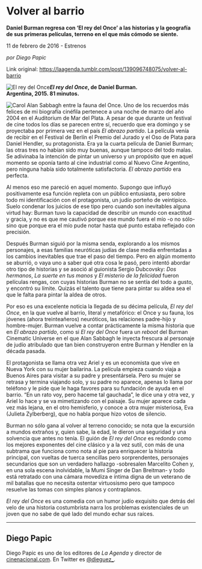 # Volver al barrio

**Daniel Burman regresa con ‘El rey del Once’ a las historias y la geografía de sus primeras películas, terreno en el que más cómodo se siente.**

11 de febrero de 2016 - Estrenos

_por Diego Papic_

Link original: https://laagenda.tumblr.com/post/139096748075/volver-al-barrio

![El rey del Once](https://64.media.tumblr.com/cfa3faa8eb3853aa56fa8040c258ebb5/tumblr_inline_pk0l762oyO1t6q87u_500.jpg)***El rey del Once*, de Daniel Burman.  
 Argentina, 2015. 81 minutos.**

![Carol](https://64.media.tumblr.com/cfa3faa8eb3853aa56fa8040c258ebb5/tumblr_inline_pk0l762oyO1t6q87u_500.jpg) Alan Sabbagh entre la fauna del Once. Uno de los recuerdos más felices de mi biografía cinéfila pertenece a una noche de marzo del año 2004 en el Auditorium de Mar del Plata. A pesar de que durante un festival de cine todos los días se parecen entre sí, recuerdo que era domingo y se proyectaba por primera vez en el país *El abrazo partido*. La película venía de recibir en el Festival de Berlín el Premio del Jurado y el Oso de Plata para Daniel Hendler, su protagonista. Era ya la cuarta película de Daniel Burman; las otras tres no habían sido muy buenas, aunque tampoco del todo malas. Se adivinaba la intención de pintar un universo y un propósito que en aquel momento se oponía tanto al cine industrial como al Nuevo Cine Argentino, pero ninguna había sido totalmente satisfactoria. *El abrazo partido* era perfecta.

Al menos eso me pareció en aquel momento. Supongo que influyó positivamente esa función repleta con un público entusiasta, pero sobre todo mi identificación con el protagonista, un judío porteño de veintipico. Suelo condenar los juicios de ese tipo pero cuando son inevitables alguna virtud hay: Burman tuvo la capacidad de describir un mundo con exactitud y gracia, y no es que me cautivó porque ese mundo fuera el mío -o no sólo- sino que porque era el mío pude notar hasta qué punto estaba reflejado con precisión.

Después Burman siguió por la misma senda, explorando a los mismos personajes, a esas familias neuróticas judías de clase media enfrentadas a los cambios inevitables que trae el paso del tiempo. Pero en algún momento se aburrió, o vaya uno a saber qué otra cosa le pasó, pero intentó abordar otro tipo de historias y se asoció al guionista Sergio Dubcovsky: *Dos hermanos*, *La suerte en tus manos* y *El misterio de la felicidad* fueron películas rengas, con cuyas historias Burman no se sentía del todo a gusto, y encontró su límite. Quizás el talento que tiene para pintar su aldea sea el que le falta para pintar la aldea de otros.

Por eso es una excelente noticia la llegada de su décima película, *El rey del Once*, en la que vuelve al barrio, literal y metafórico: el Once y su fauna, los jóvenes (ahora treinteañeros) neuróticos, las relaciones padre-hijo y hombre-mujer. Burman vuelve a contar prácticamente la misma historia que en *El abrazo partido*, como si *El rey del Once* fuera un *reboot* del Burman Cinematic Universe en el que Alan Sabbagh le inyecta frescura al personaje de judío atribulado que tan bien construyeron entre Burman y Hendler en la década pasada.

El protagonista se llama otra vez Ariel y es un economista que vive en Nueva York con su mujer bailarina. La película empieza cuando viaja a Buenos Aires para visitar a su padre y presentársela. Pero su mujer se retrasa y termina viajando solo, y su padre no aparece, apenas lo llama por teléfono y le pide que le haga favores para su fundación de ayuda en el barrio. “En un rato voy, pero haceme tal gauchada”, le dice una y otra vez, y Ariel lo hace y se va mimetizando con el paisaje. Su mujer aparece cada vez más lejana, en el otro hemisferio, y conoce a otra mujer misteriosa, Eva (Julieta Zylberberg), que no habla porque hizo votos de silencio.

Burman no sólo gana al volver al terreno conocido; se nota que la excursión a mundos extraños y, quien sabe, la edad, le dieron una seguridad y una solvencia que antes no tenía. El guión de *El rey del Once* es redondo como los mejores exponentes del cine clásico y a la vez sutil, con más de una subtrama que funciona como nota al pie para enriquecer la historia principal, con vueltas de tuerca sencillas pero sorprendentes, personajes secundarios que son un verdadero hallazgo -sobresalen Marcelito Cohen y, en una sola escena inolvidable, la Mumi Singer de Dan Breitman- y todo está retratado con una cámara movediza e íntima digna de un veterano de mil batallas que no necesita ostentar virtuosismo pero que tampoco resuelve las tomas con simples planos y contraplanos.

*El rey del Once* es una comedia con un humor judío exquisito que detrás del velo de una historia costumbrista narra los problemas existenciales de un joven que no sabe de qué lado del mundo echar sus raíces.

  




---

 Diego Papic
------------

 Diego Papic es uno de los editores de *La Agenda* y director de [cinenacional.com](http://www.cinenacional.com). En Twitter es [@dieguez\_](http://www.twitter.com/dieguez_). 

